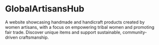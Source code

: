 # GlobalArtisansHub
A website showcasing handmade and handicraft products created by women artisans, with a focus on empowering tribal women and promoting fair trade. Discover unique items and support sustainable, community-driven craftsmanship.

